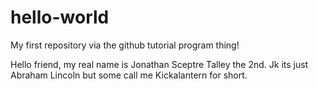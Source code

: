 # hello-world
My first repository via the github tutorial program thing!


Hello friend, my real name is Jonathan Sceptre Talley the 2nd.
Jk its just Abraham Lincoln but some call me Kickalantern for short.
